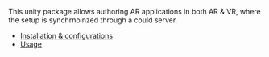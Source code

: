 This unity package allows authoring AR applications in both AR & VR, where the setup is synchrnoinzed through a could server.

- [Installation & configurations](docs/setup.md)
- [Usage](docs/usage.md)
